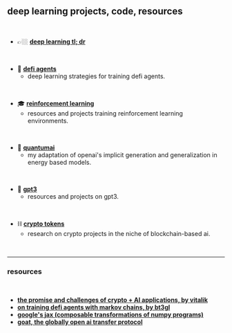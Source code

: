 ## deep learning projects, code, resources
 
<br>

*  👉🏼 **[deep learning tl; dr](deep_learning_tldr.md)**

<br>

* 🤖 **[defi agents](agents)**
  * deep learning strategies for training defi agents.

<br>

* 🎓 **[reinforcement learning](RL)**
  * resources and projects training reinforcement learning environments.

<br>

* 🧬 **[quantumai](EBMs)**
  * my adaptation of openai's implicit generation and generalization in energy based models.
 
 
<br>

* 🦾 **[gpt3](GPT3.5)**
  * resources and projects on gpt3.

<br>


* ⛓ **[crypto tokens](crypto_tokens)**
  * research on crypto projects in the niche of blockchain-based ai.


<br>

----

### resources

<br>

* **[the promise and challenges of crypto + AI applications, by vitalik](https://vitalik.eth.limo/general/2024/01/30/cryptoai.html)**
* **[on training defi agents with markov chains, by bt3gl](https://mirror.xyz/go-outside.eth/DKaWYobU7q3EvZw8x01J7uEmF_E8PfNN27j0VgxQhNQ)**
* **[google's jax (composable transformations of numpy programs)](https://github.com/google/jax)**
* **[goat, the globally open ai transfer protocol](https://ipfs.io/ipfs/QmYyucgBQVfs9JXZ2MtmkGPAhgUjNgyGE6rcJT1KybQHhp/index.html)**

